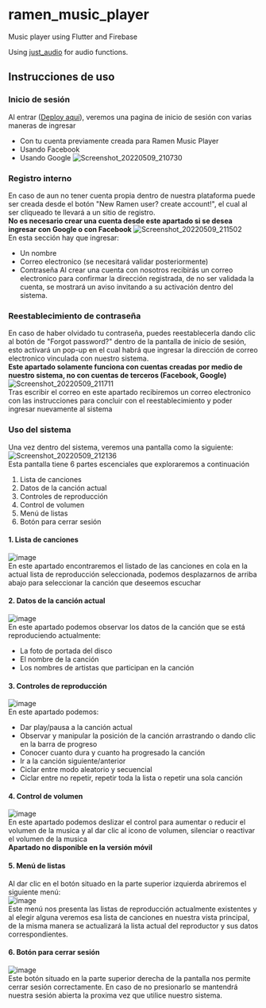 # ramen_music_player

Music player using Flutter and Firebase

Using [just_audio](https://pub.dev/packages/just_audio) for audio functions.

## Instrucciones de uso
### Inicio de sesión
Al entrar ([Deploy aquí](https://ramen-development.github.io/ramen_music_player/)), veremos una pagina de inicio de sesión con varias maneras de ingresar
- Con tu cuenta previamente creada para Ramen Music Player
- Usando Facebook
- Usando Google
![Screenshot_20220509_210730](https://user-images.githubusercontent.com/47061294/167528023-fc255146-bbf1-4d7e-998b-ce0bce71c06c.png)  
### Registro interno
En caso de aun no tener cuenta propia dentro de nuestra plataforma puede ser creada desde el botón "New Ramen user? create account!", el cual al ser cliqueado te llevará a un sitio de registro.  
**No es necesario crear una cuenta desde este apartado si se desea ingresar con Google o con Facebook**
![Screenshot_20220509_211502](https://user-images.githubusercontent.com/47061294/167528799-6ec9e7f8-6f40-477f-bb54-e462574744ec.png)  
En esta sección hay que ingresar:
- Un nombre
- Correo electronico (se necesitará validar posteriormente)
- Contraseña
Al crear una cuenta con nosotros recibirás un correo electronico para confirmar la dirección registrada, de no ser validada la cuenta, se mostrará un aviso invitando a su activación dentro del sistema.
### Reestablecimiento de contraseña
En caso de haber olvidado tu contraseña, puedes reestablecerla dando clic al botón de "Forgot password?" dentro de la pantalla de inicio de sesión, esto activará un pop-up en el cual habrá que ingresar la dirección de correo electronico vinculada con nuestro sistema.  
**Este apartado solamente funciona con cuentas creadas por medio de nuestro sistema, no con cuentas de terceros (Facebook, Google)**
![Screenshot_20220509_211711](https://user-images.githubusercontent.com/47061294/167529282-9eb50abc-310f-4b01-b738-e53baf083804.png)  
Tras escribir el correo en este apartado recibiremos un correo electronico con las instrucciones para concluir con el reestablecimiento y poder ingresar nuevamente al sistema
### Uso del sistema
Una vez dentro del sistema, veremos una pantalla como la siguiente:
![Screenshot_20220509_212136](https://user-images.githubusercontent.com/47061294/167529809-58ccfe21-4f4f-4c42-b98d-93b9b88f7128.png)  
Esta pantalla tiene 6 partes escenciales que exploraremos a continuación
1. Lista de canciones
2. Datos de la canción actual
3. Controles de reproducción
4. Control de volumen
5. Menú de listas
6. Botón para cerrar sesión
#### 1. Lista de canciones
![image](https://user-images.githubusercontent.com/47061294/167530143-f373a649-01a7-450a-bbdd-2a3f323aee8e.png)  
En este apartado encontraremos el listado de las canciones en cola en la actual lista de reproducción seleccionada, podemos desplazarnos de arriba abajo para seleccionar la canción que deseemos escuchar
#### 2. Datos de la canción actual
![image](https://user-images.githubusercontent.com/47061294/167530342-57b44476-cd87-4fee-8653-23070df16a2d.png)  
En este apartado podemos observar los datos de la canción que se está reproduciendo actualmente:
- La foto de portada del disco
- El nombre de la canción
- Los nombres de artistas que participan en la canción
#### 3. Controles de reproducción
![image](https://user-images.githubusercontent.com/47061294/167530480-4f476de7-613b-4ce0-a063-3fbbb0813ae3.png)  
En este apartado podemos:
- Dar play/pausa a la canción actual
- Observar y manipular la posición de la canción arrastrando o dando clic en la barra de progreso
- Conocer cuanto dura y cuanto ha progresado la canción
- Ir a la canción siguiente/anterior
- Ciclar entre modo aleatorio y secuencial
- Ciclar entre no repetir, repetir toda la lista o repetir una sola canción
#### 4. Control de volumen
![image](https://user-images.githubusercontent.com/47061294/167530896-4b0a3771-ed95-436c-b84b-a3454ac4c2f2.png)  
En este apartado podemos deslizar el control para aumentar o reducir el volumen de la musica y al dar clic al icono de volumen, silenciar o reactivar el volumen de la musica  
**Apartado no disponible en la versión móvil**
#### 5. Menú de listas
Al dar clic en el botón situado en la parte superior izquierda abriremos el siguiente menú:  
![image](https://user-images.githubusercontent.com/47061294/167531083-c70fb4fd-4e9a-4477-a865-fb0fb3ad1547.png)  
Este menú nos presenta las listas de reproducción actualmente existentes y al elegir alguna veremos esa lista de canciones en nuestra vista principal, de la misma manera se actualizará la lista actual del reproductor y sus datos correspondientes.
#### 6. Botón para cerrar sesión
![image](https://user-images.githubusercontent.com/47061294/167531233-75bbc6d6-704b-414b-819e-48b756ce430c.png)  
Este botón situado en la parte superior derecha de la pantalla nos permite cerrar sesión correctamente.
En caso de no presionarlo se mantendrá nuestra sesión abierta la proxima vez que utilice nuestro sistema.
